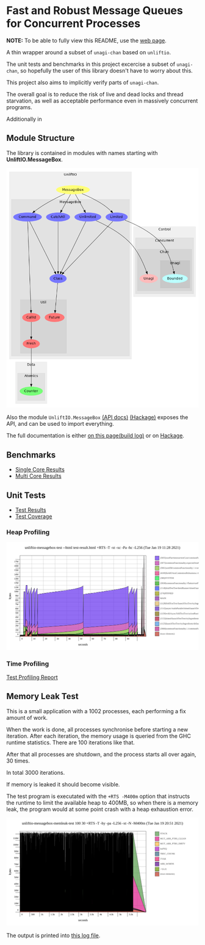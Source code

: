 # Fast and Robust Message Queues for Concurrent Processes

**NOTE:** To be able to fully view this README, use the [web page](https://sheyll.github.io/unliftio-messagebox/).

A thin wrapper around a subset of `unagi-chan` based on `unliftio`.

The unit tests and benchmarks in this project excercise a subset 
of `unagi-chan`, so hopefully the user of this library doesn't
have to worry about this.

This project also aims to implicitly verify parts of `unagi-chan`.

The overall goal is to reduce the risk of live and dead locks and 
thread starvation, as well as acceptable performance 
even in massively concurrent programs.

Additionally in 
## Module Structure

The library is contained in modules with names starting with 
**UnliftIO.MessageBox**.

![Module Structure](./generated-reports/module-graph/module-graph.png)

Also the module 
`UnliftIO.MessageBox` [(API docs)](./generated-reports/haddock-report/unliftio-messagebox/UnliftIO-MessageBox.html)
[(Hackage)](http://hackage.haskell.org/package/unliftio-messagebox/docs/UnliftIO-MessageBox.html)
exposes the API, and can be used to import everything.

The full documentation is either [on this page](./generated-reports/haddock-report/unliftio-messagebox/index.html)[(build log)](./generated-reports/haddock-report/build.log)
or on [Hackage](http://hackage.haskell.org/package/unliftio-messagebox).

## Benchmarks

* [Single Core Results](./generated-reports/benchmark-report/benchmark-1-CORES.html)
* [Multi Core Results](./generated-reports/benchmark-report/benchmark-ALL-CORES.html)

## Unit Tests

* [Test Results](./generated-reports/test-profiling-report/test-result.html)
* [Test Coverage](./generated-reports/test-coverage-report/hpc_index.html)
### Heap Profiling

![Test Heap Profiling Report](./generated-reports/test-profiling-report/unliftio-messagebox-test.svg)

### Time Profiling

[Test Profiling Report](./generated-reports/test-profiling-report/unliftio-messagebox-test.prof)

## Memory Leak Test 

This is a small application with a 1002 processes, each performing a fix amount of 
work.

When the work is done, all processes synchronise before starting a new iteration.
After each iteration, the memory usage is queried from the GHC runtime 
statistics.
There are 100 iterations like that. 

After that all processes are shutdown, and the process
starts all over again, 30 times.

In total 3000 iterations.

If memory is leaked it should become visible.

The test program is executated with the `+RTS -M400m` option that instructs
the runtime to limit the available heap to 400MB, so when there is a memory
leak, the program would at some point crash with a heap exhaustion error.

![Memleak Test Heap Profiling Report](./generated-reports/memleak-test-report/unliftio-messagebox-memleak-test.svg)

The output is printed into [this log file](./generated-reports/memleak-test-report/test.log).

